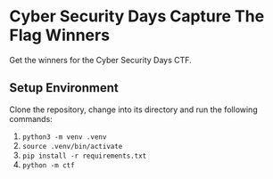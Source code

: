# Cyber Security Days Capture The Flag Winners

Get the winners for the Cyber Security Days CTF.

## Setup Environment

Clone the repository, change into its directory and run the following commands:

1. `python3 -m venv .venv`
2. `source .venv/bin/activate`
3. `pip install -r requirements.txt`
4. `python -m ctf`
